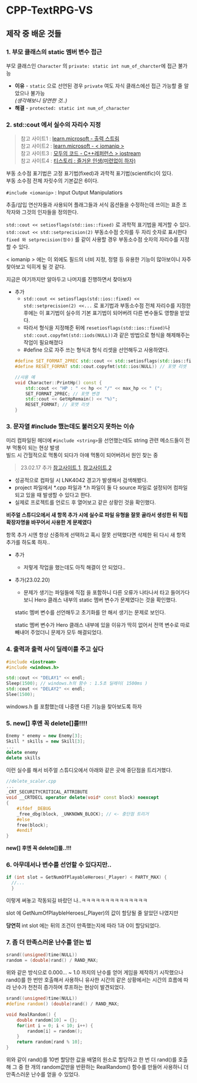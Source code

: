 # CPP-TextRPG-VS

## 제작 중 배운 것들
### 1. 부모 클래스의 static 멤버 변수 접근
부모 클래스인 `Character` 의 `private: static int num_of_charcter`에 접근 불가능
- **이유** - `static` 으로 선언된 경우 `private` 여도 자식 클래스에선 접근 가능할 줄 알았으나 불가능  
_(생각해보니 당연한 것..)_
- **해결** - `protected: static int num_of_character`

### 2. std::cout 에서 실수의 자리수 지정
> 참고 사이트1 : [learn.microsoft - 출력 스트림](https://learn.microsoft.com/ko-kr/cpp/standard-library/ios-functions?view=msvc-170#fixed)  
참고 사이트2 : [learn.microsoft - < iomanip >](https://learn.microsoft.com/ko-kr/cpp/standard-library/iomanip?view=msvc-170)  
참고 사이트3 : [모두의 코드 - C++레퍼런스 > iostream](https://modoocode.com/143)  
참고 사이트4 : [티스토리 : 즐거운 인생(미련없이 하자)](https://doitnow-man.tistory.com/234)

부동 소수점 표기법은 고정 표기법(fixed)과 과학적 표기법(scientific)이 있다.  
부동 소수점 전체 자릿수의 기본값은 6이다.

`#include <iomanip>` : Input Output Manipulatiors

추출/삽입 연산자들과 사용되어 플래그들과 서식 옵션들을 수정하는데 쓰이는 표준 조작자와 그것의 인자들을 정의한다.

`std::cout << setiosflags(std::ios::fixed)` 로 과학적 표기법을 제거할 수 있다.  
`std::cout << std::setprecision(2)` 부동소수점 숫자를  두 자리 숫자로 표시한다  
`fixed 와 setprecision(정수)` 를 같이 사용할 경우 부동소수점 숫자의 자리수를 지정할 수 있다.

< iomanip > 에는 이 외에도 필드의 너비 지정, 정렬 등 유용한 기능이 많아보이니 자주 찾아보고 익히게 될 것 같다.

지금은 여기까지만 알아두고 나머지를 진행하면서 찾아보자

- 추가
    - `std::cout << setiosflags(std::ios::fixed) << std::setprecision(2) <<...` 로 표기법과 부동소수점 전체 자리수를 지정한 후에는 이 표기법이 실수의 기본 표기법이 되어버려 다른 변수들도 영향을 받았다.
    - 따라서 형식을 지정해준 뒤에 `resetiosflags(std::ios::fixed)`나 `std::cout.copyfmt(std::iods(NULL))`과 같은 방법으로 형식을 해제해주는 작업이 필요해졌다
    - #define 으로 자주 쓰는 형식과 형식 리셋을 선언해두고 사용하였다.
    ```cpp
    #define SET_FORMAT_2PREC std::cout << std::setiosflags(std::ios::fixed) << std::setprecision(2) // 소수점 2자리 포맷
    #define RESET_FORMAT std::cout.copyfmt(std::ios(NULL)) // 포맷 리셋

    //사용 예
    void Character::PrintHp() const {
        std::cout << "HP : " << hp << "/" << max_hp << " (";
        SET_FORMAT_2PREC; // 포맷 변경
        std::cout << GetHpRemain() << "%)";
        RESET_FORMAT; // 포맷 리셋 
    }
    ```

### 3. 문자열 #include 했는데도 불러오지 못하는 이슈
미리 컴파일된 헤더에 `#include <string>`을 선언했는데도 string 관련 메소드들이 전부 먹통이 되는 현상 발생  
빌드 시 간헐적으로 먹통이 되다가 아얘 먹통이 되어버려서 원인 찾는 중  
> 23.02.17 추가 [참고사이트 1](https://dh8607.tistory.com/191), [참고사이트 2](http://stackoverflow.com/questions/3695174/visual-studio-2010s-strange-warning-lnk4042)

- 성공적으로 컴파일 시 LNK4042 경고가 발생해서 검색해봤다.
- project 파일에서 *.cpp 파일과 *.h 파일이 둘 다 source 파일로 설정되어 컴파일되고 있을 때 발생할 수 있다고 한다.
- 실제로 프로젝트를 언로드 후 열어보고 같은 상황인 것을 확인했다.

**비주얼 스튜디오에서 새 항목 추가 시에 실수로 파일 유형을 잘못 골라서 생성한 뒤 직접 확장자명을 바꾸어서 사용한 게 문제였다**

항목 추가 시엔 항상 신중하게 선택하고 혹시 잘못 선택했다면 삭제한 뒤 다시 새 항목 추가를 하도록 하자..

- 추가
    - 저렇게 작업을 했는데도 아직 해결이 안 되었다..

- 추가(23.02.20)
    - 문제가 생기는 파일들에 직접 <string>을 포함하니 다른 오류가 나타나서 타고 들어가다보니
    Hero 클래스 내부의 static 멤버 변수가 문제였다는 것을 확인했다.

    static 멤버 변수를 선언해두고 초기화를 안 해서 생기는 문제로 보인다.

    static 멤버 변수가 Hero 클래스 내부에 있을 이유가 딱히 없어서 전역 변수로 따로 빼내어 주었더니 문제가 모두 해결되었다.


### 4. 출력과 출력 사이 딜레이를 주고 싶다
```cpp
#include <iostream>
#include <windows.h>

std::cout << "DELAY1" << endl;
Sleep(1500); // windows.h의 함수 : 1.5초 딜레이( 1500ms )
std::cout << "DELAY2" << endl;
Slee(1500);
```
windows.h 를 포함했는데 나중엔 다른 기능을 찾아보도록 하자


### 5. new[] 후엔 꼭 delete[]를!!!!
```cpp
Enemy * enemy = new Enemy[3];
Skill * skills = new Skill[3];
...
delete enemy
delete skills
```
이런 실수를 해서 비주얼 스튜디오에서 아래와 같은 곳에 중단점을 트리거했다.
```cpp
//delete_scaler.cpp 
...
_CRT_SECURITYCRITICAL_ATTRIBUTE
void __CRTDECL operator delete(void* const block) noexcept
{
    #ifdef _DEBUG
    _free_dbg(block, _UNKNOWN_BLOCK); // <- 중단점 트리거
    #else 
    free(block);
    #endif
}
```
**new[] 후엔 꼭 delete[]를..!!!**


### 6. 아무데서나 변수를 선언할 수 있다지만..
  ```cpp
  if (int slot = GetNumOfPlayableHeroes(_Player) < PARTY_MAX) {
    //...
    }
```
이렇게 써놓고 작동되길 바랐던 나..ㅋㅋㅋㅋㅋㅋㅋㅋㅋㅋㅋㅋㅋㅋ

slot 에 GetNumOfPlaybleHeroes(_Player)의 값이 할당될 줄 알았던 나였지만

**당연히** int slot 에는 뒤의 조건이 만족했는지에 따라 1과 0이 할당되었다.


### 7. 좀 더 만족스러운 난수를 얻는 법
```cpp
srand((unsigned)time(NULL))
random = (double)rand() / RAND_MAX;
```
위와 같은 방식으로 0.000... ~ 1.0 까지의 난수를 얻어 게임을 제작하기 시작했으나 rand()를 한 번만 호출해서 사용하니 유사한 시간의 같은 상황에서는 시간의 흐름에 따라 난수가 천천히 증가하며 루프하는 현상이 발견되었다.

```cpp
srand((unsigned)time(NULL))
#define random() (double)rand() / RAND_MAX;

void RealRandom() {
    double random[10] = {};
    for(int i = 0; i < 10; i++) {
        random[i] = random();
    }
    return random[rand % 10];
}
```
위와 같이 rand()를 10번 할당한 값을 배열의 원소로 할당하고 한 번 더 rand()를 호출해 그 중 한 개의 random값만을 반환하는 RealRandom() 함수를 만들어 사용하니 더 만족스러운 난수를 얻을 수 있었다.
